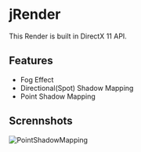 # jRender
This Render is built in DirectX 11 API.

## Features
- Fog Effect
- Directional(Spot) Shadow Mapping
- Point Shadow Mapping

## Scrennshots
![PointShadowMapping](https://github.com/JungsikOh/jRender/assets/165359228/81a20ec3-41a5-48ef-8b98-bc5b33aadb30)
